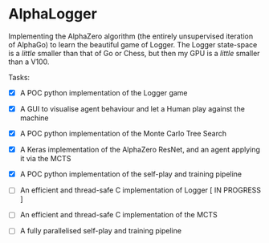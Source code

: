 # AlphaLogger

Implementing the AlphaZero algorithm (the entirely unsupervised iteration of AlphaGo) to learn the beautiful game of Logger. The Logger state-space is a *little* smaller than that of Go or Chess, but then my GPU is a *little* smaller than a V100.



Tasks:

- [x] A POC python implementation of the Logger game
- [x] A GUI to visualise agent behaviour and let a Human play against the machine
- [x] A POC python implementation of the Monte Carlo Tree Search
- [x] A Keras implementation of the AlphaZero ResNet, and an agent applying it via the MCTS
- [x] A POC python implementation of the self-play and training pipeline

- [ ] An efficient and thread-safe C implementation of Logger [ IN PROGRESS ]

- [ ] An efficient and thread-safe C implementation of the MCTS
- [ ] A fully parallelised self-play and training pipeline